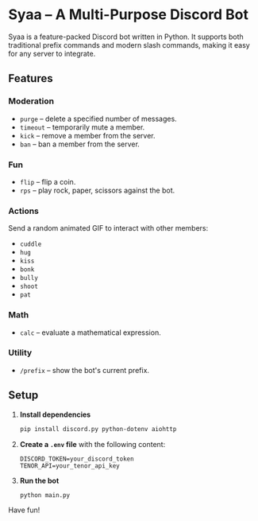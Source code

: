 # Syaa – A Multi-Purpose Discord Bot

Syaa is a feature-packed Discord bot written in Python. It supports both
traditional prefix commands and modern slash commands, making it easy for
any server to integrate.

## Features

### Moderation
- `purge` – delete a specified number of messages.
- `timeout` – temporarily mute a member.
- `kick` – remove a member from the server.
- `ban` – ban a member from the server.

### Fun
- `flip` – flip a coin.
- `rps` – play rock, paper, scissors against the bot.

### Actions
Send a random animated GIF to interact with other members:
- `cuddle`
- `hug`
- `kiss`
- `bonk`
- `bully`
- `shoot`
- `pat`

### Math
- `calc` – evaluate a mathematical expression.

### Utility
- `/prefix` – show the bot's current prefix.

## Setup

1. **Install dependencies**
   ```bash
   pip install discord.py python-dotenv aiohttp
   ```
2. **Create a `.env` file** with the following content:
   ```env
   DISCORD_TOKEN=your_discord_token
   TENOR_API=your_tenor_api_key
   ```
3. **Run the bot**
   ```bash
   python main.py
   ```

Have fun!

